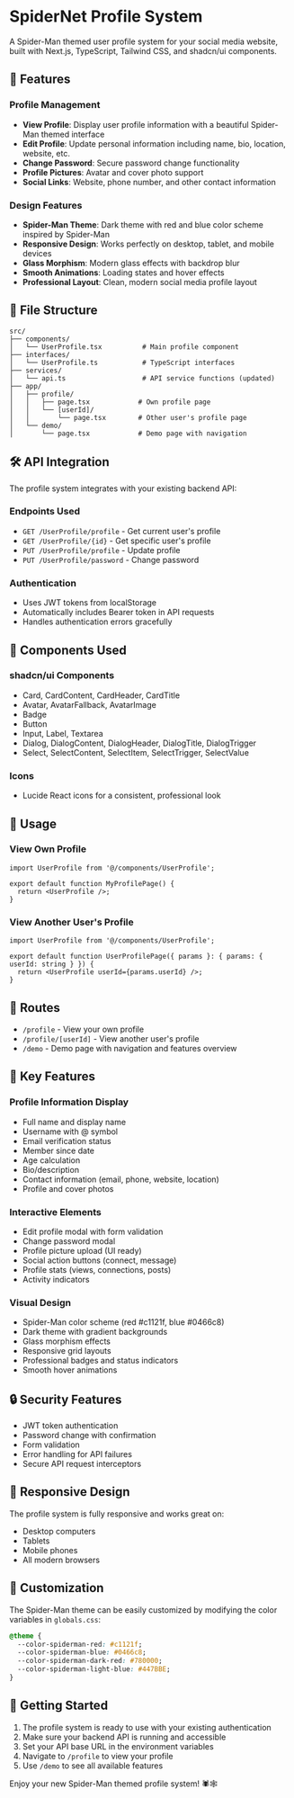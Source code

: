 # SpiderNet Profile System

A Spider-Man themed user profile system for your social media website, built with Next.js, TypeScript, Tailwind CSS, and shadcn/ui components.

## 🚀 Features

### Profile Management
- **View Profile**: Display user profile information with a beautiful Spider-Man themed interface
- **Edit Profile**: Update personal information including name, bio, location, website, etc.
- **Change Password**: Secure password change functionality
- **Profile Pictures**: Avatar and cover photo support
- **Social Links**: Website, phone number, and other contact information

### Design Features
- **Spider-Man Theme**: Dark theme with red and blue color scheme inspired by Spider-Man
- **Responsive Design**: Works perfectly on desktop, tablet, and mobile devices
- **Glass Morphism**: Modern glass effects with backdrop blur
- **Smooth Animations**: Loading states and hover effects
- **Professional Layout**: Clean, modern social media profile layout

## 📁 File Structure

```
src/
├── components/
│   └── UserProfile.tsx          # Main profile component
├── interfaces/
│   └── UserProfile.ts           # TypeScript interfaces
├── services/
│   └── api.ts                   # API service functions (updated)
├── app/
│   ├── profile/
│   │   ├── page.tsx            # Own profile page
│   │   └── [userId]/
│   │       └── page.tsx        # Other user's profile page
│   └── demo/
│       └── page.tsx            # Demo page with navigation
```

## 🛠️ API Integration

The profile system integrates with your existing backend API:

### Endpoints Used
- `GET /UserProfile/profile` - Get current user's profile
- `GET /UserProfile/{id}` - Get specific user's profile
- `PUT /UserProfile/profile` - Update profile
- `PUT /UserProfile/password` - Change password

### Authentication
- Uses JWT tokens from localStorage
- Automatically includes Bearer token in API requests
- Handles authentication errors gracefully

## 🎨 Components Used

### shadcn/ui Components
- Card, CardContent, CardHeader, CardTitle
- Avatar, AvatarFallback, AvatarImage
- Badge
- Button
- Input, Label, Textarea
- Dialog, DialogContent, DialogHeader, DialogTitle, DialogTrigger
- Select, SelectContent, SelectItem, SelectTrigger, SelectValue

### Icons
- Lucide React icons for a consistent, professional look

## 🔧 Usage

### View Own Profile
```tsx
import UserProfile from '@/components/UserProfile';

export default function MyProfilePage() {
  return <UserProfile />;
}
```

### View Another User's Profile
```tsx
import UserProfile from '@/components/UserProfile';

export default function UserProfilePage({ params }: { params: { userId: string } }) {
  return <UserProfile userId={params.userId} />;
}
```

## 🎯 Routes

- `/profile` - View your own profile
- `/profile/[userId]` - View another user's profile
- `/demo` - Demo page with navigation and features overview

## 🌟 Key Features

### Profile Information Display
- Full name and display name
- Username with @ symbol
- Email verification status
- Member since date
- Age calculation
- Bio/description
- Contact information (email, phone, website, location)
- Profile and cover photos

### Interactive Elements
- Edit profile modal with form validation
- Change password modal
- Profile picture upload (UI ready)
- Social action buttons (connect, message)
- Profile stats (views, connections, posts)
- Activity indicators

### Visual Design
- Spider-Man color scheme (red #c1121f, blue #0466c8)
- Dark theme with gradient backgrounds
- Glass morphism effects
- Responsive grid layouts
- Professional badges and status indicators
- Smooth hover animations

## 🔒 Security Features

- JWT token authentication
- Password change with confirmation
- Form validation
- Error handling for API failures
- Secure API request interceptors

## 📱 Responsive Design

The profile system is fully responsive and works great on:
- Desktop computers
- Tablets
- Mobile phones
- All modern browsers

## 🎨 Customization

The Spider-Man theme can be easily customized by modifying the color variables in `globals.css`:

```css
@theme {
  --color-spiderman-red: #c1121f;
  --color-spiderman-blue: #0466c8;
  --color-spiderman-dark-red: #780000;
  --color-spiderman-light-blue: #447BBE;
}
```

## 🚦 Getting Started

1. The profile system is ready to use with your existing authentication
2. Make sure your backend API is running and accessible
3. Set your API base URL in the environment variables
4. Navigate to `/profile` to view your profile
5. Use `/demo` to see all available features

Enjoy your new Spider-Man themed profile system! 🕷️🕸️
